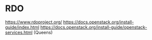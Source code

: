 # RDO
https://www.rdoproject.org/
https://docs.openstack.org/install-guide/index.html
https://docs.openstack.org/install-guide/openstack-services.html (Queens)
